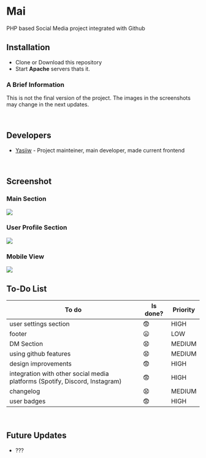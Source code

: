 # Mai
PHP based Social Media project integrated with Github

<h2>Installation</h2>
<ul>
  <li>Clone or Download this repository</li>
  <li>Start <b>Apache</b> servers thats it.</li>
</ul>
<h3>A Brief Information</h3>
<p>This is not the final version of the project. The images in the screenshots may change in the next updates.</p>
<br>

<h2>Developers</h2>
<ul>
  <li><a href="https://github.com/yasiiw">Yasiiw</a> -  Project mainteiner, main developer, made current frontend</li>
</ul>
<br>
<h2>Screenshot</h2>
<h3>Main Section</h3>
<img src="https://user-images.githubusercontent.com/90653146/188243894-af35157f-4176-4791-8d90-0d6dad609ccd.png"/>
<h3>User Profile Section</h3>
<img src="https://user-images.githubusercontent.com/90653146/188243680-291f3500-c788-4eb2-a878-431b17fbf936.png" />
<br>
<h3>Mobile View</h3>
<img src="https://user-images.githubusercontent.com/90653146/188244165-b422b3fe-b904-4671-b2d1-29c4137880df.png" />
<br>
<h2>To-Do List</h2>

| To do | Is done? | Priority |
| ----- | -------- | -------- |
| user settings section | 😨 | HIGH |
| footer | 😦 | LOW |
| DM Section | 😧 | MEDIUM |
| using github features | 😧 | MEDIUM |
| design improvements | 😨 | HIGH |
| integration with other social media platforms (Spotify, Discord, Instagram) | 😨 | HIGH |
| changelog | 😧 | MEDIUM |
| user badges | 😨 | HIGH |
<br>
<h2>Future Updates</h2>
<ul>
  <li>???</li>
</ul>
